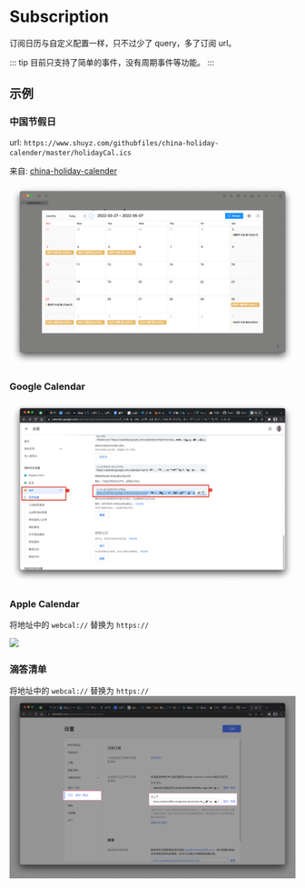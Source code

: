 # Subscription

订阅日历与自定义配置一样，只不过少了 query，多了订阅 url。

::: tip
目前只支持了简单的事件，没有周期事件等功能。
:::

## 示例

### 中国节假日

url: `https://www.shuyz.com/githubfiles/china-holiday-calender/master/holidayCal.ics`

来自: [china-holiday-calender](https://github.com/lanceliao/china-holiday-calender)

![](../../../screenshots/chinaHoliday.png)

### Google Calendar

![](../../../screenshots/googleCalendar.png)

### Apple Calendar

将地址中的 `webcal://` 替换为 `https://`

![](../../../screenshots/appleCalendar.gif)

### 滴答清单

将地址中的 `webcal://` 替换为 `https://`
![](../../../screenshots/didaCalendar.png)